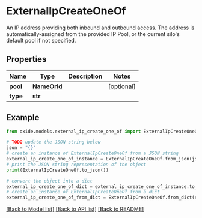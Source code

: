 # ExternalIpCreateOneOf

An IP address providing both inbound and outbound access. The address is automatically-assigned from the provided IP Pool, or the current silo's default pool if not specified.

## Properties

Name | Type | Description | Notes
------------ | ------------- | ------------- | -------------
**pool** | [**NameOrId**](NameOrId.md) |  | [optional] 
**type** | **str** |  | 

## Example

```python
from oxide.models.external_ip_create_one_of import ExternalIpCreateOneOf

# TODO update the JSON string below
json = "{}"
# create an instance of ExternalIpCreateOneOf from a JSON string
external_ip_create_one_of_instance = ExternalIpCreateOneOf.from_json(json)
# print the JSON string representation of the object
print(ExternalIpCreateOneOf.to_json())

# convert the object into a dict
external_ip_create_one_of_dict = external_ip_create_one_of_instance.to_dict()
# create an instance of ExternalIpCreateOneOf from a dict
external_ip_create_one_of_from_dict = ExternalIpCreateOneOf.from_dict(external_ip_create_one_of_dict)
```
[[Back to Model list]](../README.md#documentation-for-models) [[Back to API list]](../README.md#documentation-for-api-endpoints) [[Back to README]](../README.md)


